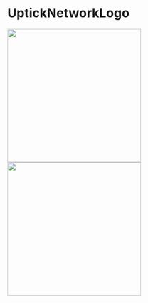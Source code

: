 # UptickNetworkLogo
 
 
<img src="https://github.com/UptickNetwork/press-kit/blob/main/UptickNetworkLogo/UptickNetworkLogo/UptickNetwork_logo03.png" width="300px">

<img src="https://github.com/UptickNetwork/press-kit/blob/main/UptickNetworkLogo/UptickNetworkLogo/UptickNetwork_logo04.png" width="300px">
